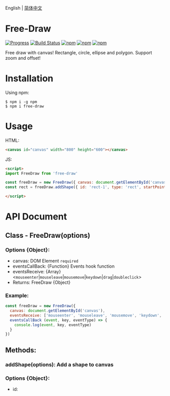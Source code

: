 English | [简体中文](README-zh_CN.md)

# Free-Draw

[![Progress](http://progressed.io/bar/60?title=Progress)](https://github.com/shibaobao/free-draw)
[![Build Status](https://travis-ci.org/shibaobao/free-draw.svg?branch=master)](https://travis-ci.org/shibaobao/free-draw)
[![npm](https://img.shields.io/npm/v/free-draw.svg)](https://www.npmjs.com/package/free-draw)
[![npm](https://img.shields.io/npm/dt/free-draw.svg)](https://www.npmjs.com/package/free-draw)
[![npm](https://img.shields.io/badge/license-MIT-green.svg)](https://github.com/shibaobao/free-draw/blob/master/LICENSE)

Free draw with canvas! Rectangle, circle, ellipse and polygon. Support zoom and offset!

# Installation

Using npm:

```shell
$ npm i -g npm
$ npm i free-draw
```

# Usage

HTML:
```html
<canvas id="canvas" width="800" height="600"></canvas>
```

JS:
```html
<script>
import FreeDraw from 'free-draw'

const freeDraw = new FreeDraw({ canvas: document.getElementById('canvas') })
const rect = freeDraw.addShape({ id: 'rect-1', type: 'rect', startPoint: [50, 50], width: 100, height: 200 });

</script>
```

# API Document

## Class - FreeDraw(options)

### Options {Object}:
  - canvas: DOM Element `required`
  - eventsCallBack: {Function} Events hook function
  - eventsReceive: {Array} <`mouseenter`|`mouseleave`|`mousemove`|`keydown`|`drag`|`doubleclick`>
  - Returns: FreeDraw {Object}
### Example:
```js
const freeDraw = new FreeDraw({
  canvas: document.getElementById('canvas'),
  eventsReceive: ['mouseenter', 'mouseleave', 'mousemove', 'keydown', 'drag', 'doubleclick'],
  eventsCallBack (event, key, eventType) => {
    console.log(event, key, eventType)
  }
})
```

## Methods:

### addShape(options): Add a shape to canvas
### Options {Object}:
  - id: 

